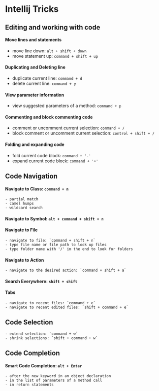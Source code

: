 # Intellij Tricks

## Editing and working with code
#### Move lines and statements
- move line down: `alt + shift + down`
- move statement up: `command + shift + up`

#### Duplicating and Deleting line
- duplicate current line: `command + d`
- delete current line: `command + y`

#### View parameter information
- view suggested parameters of a method: `command + p`

#### Commenting and block commenting code
- comment or uncomment current selection: `command + /`
- block comment or uncomment current selection: `control + shift + /`

#### Folding and expanding code
- fold current code block: `command + '-'`
- expand current code block: `command + '+'`

## Code Navigation
#### Navigate to Class: `command + n`
    - partial match
    - camel humps
    - wildcard search

#### Navigate to Symbol: `alt + command + shift + n`

#### Navigate to File
    - navigate to file: `command + shift + n`
    - type file name or file path to look up files
    - type folder name with '/' in the end to look for folders

#### Navigate to Action
    - navigate to the desired action: `command + shift + a`

#### Search Everywhere: `shift + shift`

#### Tabs
    - navigate to recent files: `command + e`
    - navigate to recent edited files: `shift + command + e`

## Code Selection
    - extend selection: `command + w`
    - shrink selections: `shift + command + w`

## Code Completion
#### Smart Code Completion: `alt + Enter`
    - after the new keyword in an object declaration
    - in the list of parameters of a method call
    - in return statements
